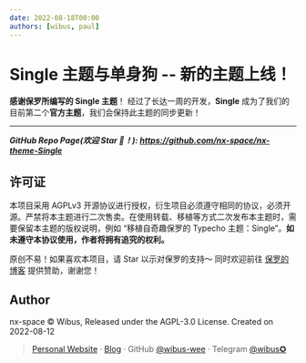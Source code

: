 ```yaml
---
date: 2022-08-18T00:00
authors: [wibus, paul]
---
```


# Single 主题与单身狗 -- 新的主题上线！

**感谢保罗所编写的 Single 主题**！ 经过了长达一周的开发，**Single** 成为了我们的目前第二个**官方主题**，我们会保持此主题的同步更新！

---

**_GitHub Repo Page(欢迎 Star 🌟！): https://github.com/nx-space/nx-theme-Single_**

## 许可证

本项目采用 AGPLv3 开源协议进行授权，衍生项目必须遵守相同的协议，必须开源。严禁将本主题进行二次售卖。在使用转载、移植等方式二次发布本主题时，需要保留本主题的版权说明，例如 “移植自奇趣保罗的 Typecho 主题：Single”。**如未遵守本协议使用，作者将拥有追究的权利。**

原创不易！如果喜欢本项目，请 Star 以示对保罗的支持～ 同时欢迎前往 [保罗的博客](https://paugram.com) 提供赞助，谢谢您！

## Author

nx-space © Wibus, Released under the AGPL-3.0 License. Created on 2022-08-12

> [Personal Website](http://iucky.cn/) · [Blog](https://blog.iucky.cn/) · GitHub [@wibus-wee](https://github.com/wibus-wee/) · Telegram [@wibus✪](https://t.me/wibus_wee)